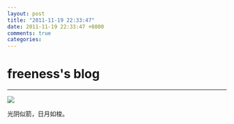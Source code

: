 ```yaml
---
layout: post
title: "2011-11-19 22:33:47"
date: 2011-11-19 22:33:47 +0800
comments: true
categories: 
---
```


# freeness's blog

----------

![](http://okqmqrbgo.bkt.clouddn.com/201111192233471.jpg)

>
光阴似箭，日月如梭。